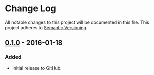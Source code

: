 # Change Log
All notable changes to this project will be documented in this file.
This project adheres to [Semantic Versioning](http://semver.org/).

## [0.1.0] - 2016-01-18
### Added
- Initial release to GitHub.

[0.1.0]: https://github.com/brightnucleus/dependencies/compare/v0.0.0...v0.1.0
